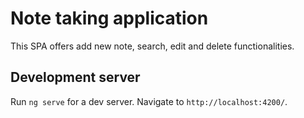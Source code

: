 # Note taking application
This SPA offers add new note, search, edit and delete functionalities.

## Development server

Run `ng serve` for a dev server. Navigate to `http://localhost:4200/`.
